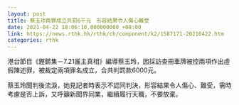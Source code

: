 ```yaml
---
layout: post
title: 蔡玉玲兩罪成立共罰6千元　形容結果令人傷心難受
date: 2021-04-22 18:06:10.000000000 +08:00
link: https://news.rthk.hk/rthk/ch/component/k2/1587171-20210422.htm
categories: rthk
---
```


港台節目《鏗鏘集－7.21誰主真相》編導蔡玉玲，因採訪查冊車牌被控兩項作出虛假陳述罪，被裁定兩項罪名成立，合共判罰款6000元。

蔡玉玲聞判後流淚，她見記者時表示不認同判決，形容結果令人傷心、難受，需時考慮是否上訴，又呼籲新聞界同業，繼續履行天職，不要放棄。
